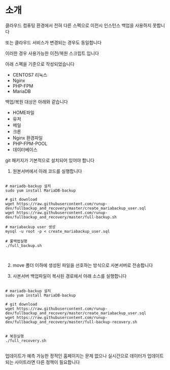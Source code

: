 # 소개 
클라우드 컴퓨팅 환경에서 전혀 다른 스펙으로 이전시 인스턴스 백업을 사용하지 못합니다 

또는 클라우드 서비스가 변경되는 경우도 동일합니다 

이러한 경우 사용가능한 이전/복원 스크립트 입니다 

아래 스펙을 기준으로 작성되었습니다 
- CENTOS7 리눅스
- Nginx
- PHP-FPM
- MariaDB

백업/복원 대상은 아래와 같습니다 
- HOME파일
- 유저 
- 메일
- 크론
- Nginx 환경파일
- PHP-FPM-POOL
- 데이터베이스

git 패키지가 기본적으로 설치되어  있어야 합니다 

1. 원본서버에서 아래 코드를 실행합니다  
<pre>
<code>
# mariadb-backup 설치  
sudo yum install MariaDB-backup

# git download
wget https://raw.githubusercontent.com/runup-dev/fullbackup_and_recovery/master/create_mariabackup_user.sql
wget https://raw.githubusercontent.com/runup-dev/fullbackup_and_recovery/master/full-backup.sh

# mariabackup user 생성
mysql -u root -p < create_mariabackup_user.sql

# 풀백업실행
./full_backup.sh

</code>
</pre>

2. move 폴더 이하에 생성된 파일을 선호하는 방식으로 사본서버로 전송합니다 

3. 사본서버 백업파일이 복사된  경로에서 아래 소스를 실행합니다 
<pre>
<code>
# mariadb-backup 설치
sudo yum install MariaDB-backup

# git download
wget https://raw.githubusercontent.com/runup-dev/fullbackup_and_recovery/master/create_mariabackup_user.sql
wget https://raw.githubusercontent.com/runup-dev/fullbackup_and_recovery/master/full-backup-recovery.sh


# 복원실행
./full_recovery.sh
</code>
</pre>

업데이트가 예측 가능한 정적인 홈페이지는 문제 없으나 
실시간으로 데이터가 업데이트 되는 사이트라면 다른 정책이 필요합니다 

